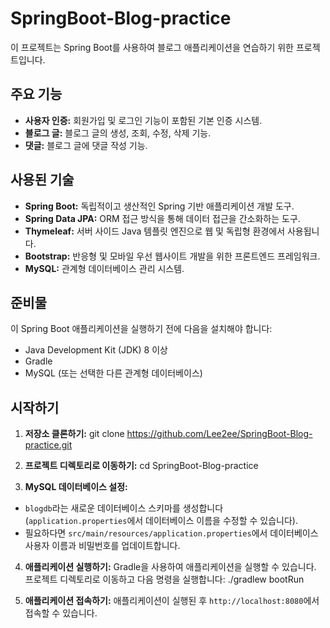 # SpringBoot-Blog-practice

이 프로젝트는 Spring Boot를 사용하여 블로그 애플리케이션을 연습하기 위한 프로젝트입니다.

## 주요 기능

- **사용자 인증:** 회원가입 및 로그인 기능이 포함된 기본 인증 시스템.
- **블로그 글:** 블로그 글의 생성, 조회, 수정, 삭제 기능.
- **댓글:** 블로그 글에 댓글 작성 기능.

## 사용된 기술

- **Spring Boot:** 독립적이고 생산적인 Spring 기반 애플리케이션 개발 도구.
- **Spring Data JPA:** ORM 접근 방식을 통해 데이터 접근을 간소화하는 도구.
- **Thymeleaf:** 서버 사이드 Java 템플릿 엔진으로 웹 및 독립형 환경에서 사용됩니다.
- **Bootstrap:** 반응형 및 모바일 우선 웹사이트 개발을 위한 프론트엔드 프레임워크.
- **MySQL:** 관계형 데이터베이스 관리 시스템.


## 준비물

이 Spring Boot 애플리케이션을 실행하기 전에 다음을 설치해야 합니다:

- Java Development Kit (JDK) 8 이상
- Gradle
- MySQL (또는 선택한 다른 관계형 데이터베이스)


## 시작하기

1. **저장소 클론하기:**
git clone https://github.com/Lee2ee/SpringBoot-Blog-practice.git

2. **프로젝트 디렉토리로 이동하기:**
cd SpringBoot-Blog-practice

3. **MySQL 데이터베이스 설정:**
- `blogdb`라는 새로운 데이터베이스 스키마를 생성합니다 (`application.properties`에서 데이터베이스 이름을 수정할 수 있습니다).
- 필요하다면 `src/main/resources/application.properties`에서 데이터베이스 사용자 이름과 비밀번호를 업데이트합니다.

4. **애플리케이션 실행하기:**
Gradle을 사용하여 애플리케이션을 실행할 수 있습니다. 프로젝트 디렉토리로 이동하고 다음 명령을 실행합니다:
./gradlew bootRun

5. **애플리케이션 접속하기:**
애플리케이션이 실행된 후 `http://localhost:8080`에서 접속할 수 있습니다.
